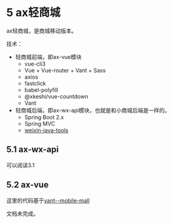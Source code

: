 # 5 ax轻商城

ax轻商城，是商城移动版本。

技术：

* 轻商城前端，即ax-vue模块
  * vue-cli3 
  * Vue + Vue-router + Vant + Sass
  * axios
  * fastclick
  * babel-polyfill
  * @xkeshi/vue-countdown
  * Vant
* 轻商城后端，即ax-wx-api模块，也就是和小商城后端是一样的。
  * Spring Boot 2.x
  * Spring MVC
  * [weixin-java-tools](https://gitee.com/binary/weixin-java-tools)


## 5.1 ax-wx-api

可以阅读3.1

## 5.2 ax-vue

这里的代码基于[vant--mobile-mall](https://github.com/qianzhaoy/vant--mobile-mall)

文档未完成。
